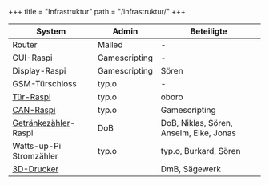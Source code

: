 +++
title = "Infrastruktur"
path = "/infrastruktur/"
+++

| System                  | Admin         | Beteiligte                              |
| ----------------------- | ------------- | --------------------------------------- |
| Router                  | Malled        | -                                       |
| GUI-Raspi               | Gamescripting | -                                       |
| Display-Raspi           | Gamescripting | Sören                                   |
| GSM-Türschloss          | typ.o         | -                                       |
| [Tür-Raspi]             | typ.o         | oboro                                   |
| [CAN-Raspi]             | typ.o         | Gamescripting                           |
| [Getränkezähler]-Raspi  | DoB           | DoB, Niklas, Sören, Anselm, Eike, Jonas |
| Watts-up-Pi Stromzähler | typ.o         | typ.o, Burkard, Sören                   |
| [3D-Drucker]            |               | DmB, Sägewerk                           |

[Tür-Raspi]: /projekte/tür/
[CAN-Raspi]: /projekte/can-raspi/
[Getränkezähler]: /projekte/getränkezähler/
[3D-Drucker]: /projekte/3d-drucker/
